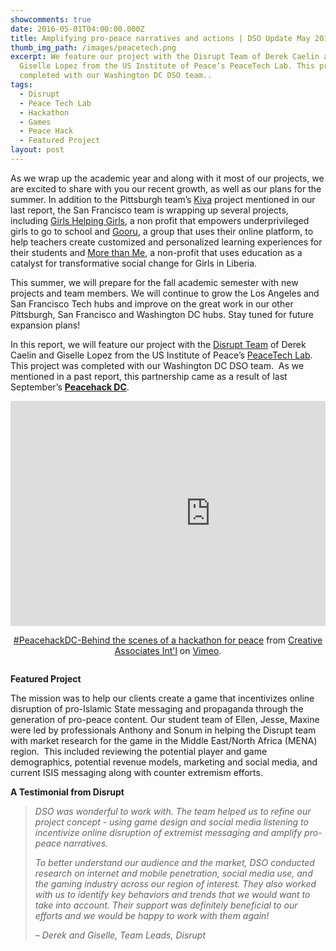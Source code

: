 ```yaml
---
showcomments: true
date: 2016-05-01T04:00:00.000Z
title: Amplifying pro-peace narratives and actions | DSO Update May 2016
thumb_img_path: /images/peacetech.png
excerpt: We feature our project with the Disrupt Team of Derek Caelin and
  Giselle Lopez from the US Institute of Peace’s PeaceTech Lab. This project was
  completed with our Washington DC DSO team..
tags:
  - Disrupt
  - Peace Tech Lab
  - Hackathon
  - Games
  - Peace Hack
  - Featured Project
layout: post
---
```

As we wrap up the academic year and along with it most of our projects, we are excited to share with you our recent growth, as well as our plans for the summer. In addition to the Pittsburgh team’s [Kiva](http://www.kiva.org/) project mentioned in our last report, the San Francisco team is wrapping up several projects, including [Girls Helping Girls](http://girlshelpinggirls.ca/), a non profit that empowers underprivileged girls to go to school and [Gooru](http://www.gooru.org/), a group that uses their online platform, to help teachers create customized and personalized learning experiences for their students and [More than Me](https://morethanme.org/), a non-profit that uses education as a catalyst for transformative social change for Girls in Liberia.  

This summer, we will prepare for the fall academic semester with new projects and team members. We will continue to grow the Los Angeles and San Francisco Tech hubs and improve on the great work in our other Pittsburgh, San Francisco and Washington DC hubs. Stay tuned for future expansion plans!

In this report, we will feature our project with the [Disrupt Team](https://www.dsoglobal.org/posts/disrupt/) of Derek Caelin and Giselle Lopez from the US Institute of Peace’s [PeaceTech Lab](http://www.peacetechlab.org/about). This project was completed with our Washington DC DSO team.  As we mentioned in a past report, this partnership came as a result of last September’s **[Peacehack DC](https://vimeo.com/147601225)**.

<div id="embedvunei" align="center" style="width: 100%; overflow-y: hidden;" class="wcustomhtml"><iframe src="https://player.vimeo.com/video/147601225?title=0&byline=0&portrait=0" width="640" height="360" frameborder="0" allow="autoplay; fullscreen" allowfullscreen></iframe><p><a href="https://vimeo.com/147601225">#PeacehackDC-Behind the scenes of a hackathon for peace</a> from <a href="https://vimeo.com/creativeassociates">Creative Associates Int&#039;l</a> on <a href="https://vimeo.com">Vimeo</a>.</p></div>

**Featured Project**

The mission was to help our clients create a game that incentivizes online disruption of pro-Islamic State messaging and propaganda through the generation of pro-peace content. Our student team of Ellen, Jesse, Maxine were led by professionals Anthony and Sonum in helping the Disrupt team with market research for the game in the Middle East/North Africa (MENA) region.  This included reviewing the potential player and game demographics, potential revenue models, marketing and social media, and current ISIS messaging along with counter extremism efforts.

**A Testimonial from Disrupt**

> *DSO was wonderful to work with. The team helped us to refine our project concept - using game design and social media listening to incentivize online disruption of extremist messaging and amplify pro-peace narratives.*
>
> *To better understand our audience and the market, DSO conducted research on internet and mobile penetration, social media use, and the gaming industry across our region of interest. They also worked with us to identify key behaviors and trends that we would want to take into account. Their support was definitely beneficial to our efforts and we would be happy to work with them again!*
>
> *– Derek and Giselle, Team Leads, Disrupt*